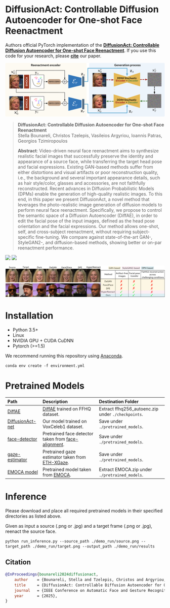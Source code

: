 # DiffusionAct: Controllable Diffusion Autoencoder for One-shot Face Reenactment

Authors official PyTorch implementation of the **[DiffusionAct: Controllable Diffusion Autoencoder for One-shot Face Reenactment](https://arxiv.org/abs/2403.17217)**. If you use this code for your research, please [**cite**](#citation) our paper.

<p align="center">
<img src="images/architecture.png" style="width: 750px"/>
</p>

>**DiffusionAct: Controllable Diffusion Autoencoder for One-shot Face Reenactment**<br>
> Stella Bounareli, Christos Tzelepis, Vasileios Argyriou, Ioannis Patras, Georgios Tzimiropoulos<br>
>
> **Abstract**: Video-driven neural face reenactment aims to synthesize realistic facial images that successfully preserve the identity and appearance of a source face, while transferring the target head pose and facial expressions. 
Existing GAN-based methods suffer from either distortions and visual artifacts or poor reconstruction quality, i.e., the background and several important appearance details, such as hair style/color, glasses and accessories, 
are not faithfully reconstructed. Recent advances in Diffusion Probabilistic Models (DPMs) enable the generation of high-quality realistic images. To this end, in this paper we present DiffusionAct, a novel method that leverages the photo-realistic 
image generation of diffusion models to perform neural face reenactment. Specifically, we propose to control the semantic space of a Diffusion Autoencoder (DiffAE), in order to edit the facial pose of the input images, defined as the head pose 
orientation and the facial expressions. Our method allows one-shot, self, and cross-subject reenactment, without requiring subject-specific fine-tuning. 
We compare against state-of-the-art GAN-, StyleGAN2-, and diffusion-based methods, showing better or on-par reenactment performance. 


<a href="https://arxiv.org/abs/2403.17217"><img src="https://img.shields.io/badge/arXiv-2403.17217-b31b1b.svg" height=22.5></a>
<a href="https://stelabou.github.io/diffusionact/"><img src="https://img.shields.io/badge/Page-Demo-darkgreen.svg" height=22.5></a>


<p align="center">
<img src="images/teaser.png" style="width: 750px"/>
</p>


# Installation

* Python 3.5+ 
* Linux
* NVIDIA GPU + CUDA CuDNN
* Pytorch (>=1.5)

We recommend running this repository using [Anaconda](https://docs.anaconda.com/anaconda/install/).  

```
conda env create -f environment.yml
```

# Pretrained Models

|  Path | Description | Destination Folder |
| :--- | :---------- | :------------------ |
|[DiffAE](https://drive.google.com/file/d/1QKmwW9-yHcC91_f-Mq4maQLdgFrffmdW/view?usp=sharing)  | [DiffAE](https://github.com/phizaz/diffae) trained on FFHQ dataset. | Extract ffhq256_autoenc.zip under `./checkpoints`.
|[DiffusionAct-net](https://drive.google.com/file/d/1_pBdrega9Q38BYKx2-V1RavTYyG2BSpv/view?usp=sharing)  | Our model  trained on VoxCeleb1 dataset. | Save under `./pretrained_models`.
|[face-detector](https://drive.google.com/file/d/1IWqJUTAZCelAZrUzfU38zK_ZM25fK32S/view?usp=share_link)  | Pretrained face detector taken from [face-alignment](https://github.com/1adrianb/face-alignment). | Save under `./pretrained_models`.
|[gaze-estimator](https://drive.google.com/file/d/1OkzpEkAbI8WugxO7l514JwkYoWqhcnkT/view?usp=sharing) | Pretrained gaze estimator taken from [ETH-XGaze](https://github.com/xucong-zhang/ETH-XGaze). | Save under `./pretrained_models`.
|[EMOCA model](https://drive.google.com/file/d/1iVNqIvNEHYKtnqsk6h4m7kRXLn5wqGNf/view?usp=sharing)  | Pretrained model taken from [EMOCA](https://github.com/radekd91/emoca). | Extract EMOCA.zip under `./pretrained_models`.



# Inference 

Please download and place all required pretrained models in their specified directories as listed above.

Given as input a source (.png or .jpg) and a target frame (.png or .jpg), reenact the source face. 
```
python run_inference.py --source_path ./demo_run/source.png --target_path ./demo_run/target.png --output_path ./demo_run/results 
```


## Citation

```bibtex
@InProceedings{bounareli2024diffusionact,
    author    = {Bounareli, Stella and Tzelepis, Christos and Argyriou, Vasileios and Patras, Ioannis and   Tzimiropoulos, Georgios},
    title     = {DiffusionAct: Controllable Diffusion Autoencoder for One-shot Face Reenactment},
    journal   = {IEEE Conference on Automatic Face and Gesture Recognition},
    year      = {2025},
}
```

